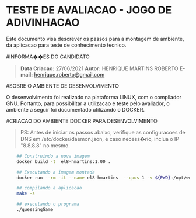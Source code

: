 
# TESTE DE AVALIACAO - JOGO DE ADIVINHACAO

Este documento visa descrever os passos para a montagem de ambiente, da aplicacao para teste de conhecimento tecnico.


#INFORMA��ES DO CANDIDATO

> **Data Criacao:** 27/06/2021
> **Autor:** HENRIQUE MARTINS ROBERTO
> **E-mail:** henrique.roberto@gmail.com


#SOBRE O AMBIENTE DE DESENVOLVIMENTO

O desenvolvimento foi realizado na plataforma LINUX, com o compilador GNU. Portanto, para possibilitar a utilizacao e teste pelo avaliador, o ambiente a seguir foi documentado utilizando o DOCKER.


#CRIACAO DO AMBIENTE DOCKER PARA DESENVOLVIMENTO

> PS: Antes de iniciar os passos abaixo, verifique as configuracoes de DNS em /etc/docker/daemon.json, e caso necess�rio, inclua o IP "8.8.8.8" no mesmo.


```sh
    ## Construindo a nova imagem
    docker build -t  el8-hmartins:1.00 .

    ## Executando a imagem montada
    docker run --rm -it --name el8-hmartins  --cpus 1 -v ${PWD}:/opt/workspace  el8-hmartins:1.00  /bin/bash

    ## compilando a aplicacao
    make -s

    ## executando o programa
    ./guessingGame

 ```
